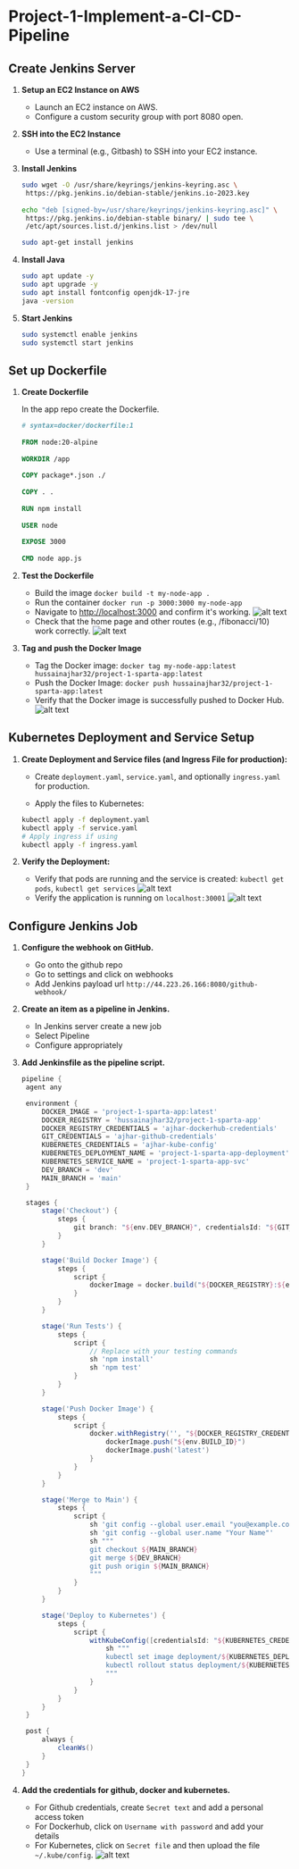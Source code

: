 # Project-1-Implement-a-CI-CD-Pipeline

## Create Jenkins Server

1. **Setup an EC2 Instance on AWS**

   - Launch an EC2 instance on AWS.
   - Configure a custom security group with port 8080 open.

2. **SSH into the EC2 Instance**

   - Use a terminal (e.g., Gitbash) to SSH into your EC2 instance.

3. **Install Jenkins**

    ```bash
   sudo wget -O /usr/share/keyrings/jenkins-keyring.asc \
     https://pkg.jenkins.io/debian-stable/jenkins.io-2023.key
     
   echo "deb [signed-by=/usr/share/keyrings/jenkins-keyring.asc]" \
     https://pkg.jenkins.io/debian-stable binary/ | sudo tee \
     /etc/apt/sources.list.d/jenkins.list > /dev/null

   sudo apt-get install jenkins
    ```

4. **Install Java**

   ```bash
   sudo apt update -y
   sudo apt upgrade -y
   sudo apt install fontconfig openjdk-17-jre
   java -version
   ```

5. **Start Jenkins**

   ```bash
   sudo systemctl enable jenkins
   sudo systemctl start jenkins
   ```

## Set up Dockerfile

1. **Create Dockerfile**

   In the app repo create the Dockerfile.

   ```dockerfile
   # syntax=docker/dockerfile:1
    
   FROM node:20-alpine
    
   WORKDIR /app
    
   COPY package*.json ./
    
   COPY . .
    
   RUN npm install
    
   USER node
    
   EXPOSE 3000
    
   CMD node app.js

   ```

2. **Test the Dockerfile**

   - Build the image `docker build -t my-node-app .`
   - Run the container `docker run -p 3000:3000 my-node-app`
   - Navigate to <http://localhost:3000> and confirm it's working.
     ![alt text](img/image.png)
   - Check that the home page and other routes (e.g., /fibonacci/10) work correctly.
     ![alt text](img/image-1.png)

3. **Tag and push the Docker Image**

   - Tag the Docker image: `docker tag my-node-app:latest hussainajhar32/project-1-sparta-app:latest`
   - Push the Docker Image: `docker push hussainajhar32/project-1-sparta-app:latest`
   - Verify that the Docker image is successfully pushed to Docker Hub.
     ![alt text](img/image-2.png)

## Kubernetes Deployment and Service Setup

1. **Create Deployment and Service files (and Ingress File for production):**

   - Create `deployment.yaml`, `service.yaml`, and optionally `ingress.yaml` for production.

   - Apply the files to Kubernetes:

   ```bash
   kubectl apply -f deployment.yaml
   kubectl apply -f service.yaml
   # Apply ingress if using
   kubectl apply -f ingress.yaml
   ```

2. **Verify the Deployment:**

   - Verify that pods are running and the service is created: `kubectl get pods`, `kubectl get services`
     ![alt text](img/image-3.png)
   - Verify the application is running on `localhost:30001`
     ![alt text](img/image-4.png)

## Configure Jenkins Job

1. **Configure the webhook on GitHub.**
   - Go onto the github repo
   - Go to settings and click on webhooks
   - Add Jenkins payload url `http://44.223.26.166:8080/github-webhook/`

2. **Create an item as a pipeline in Jenkins.**
   - In Jenkins server create a new job
   - Select Pipeline
   - Configure appropriately

3. **Add Jenkinsfile as the pipeline script.**

   ```groovy
   pipeline {
    agent any

    environment {
        DOCKER_IMAGE = 'project-1-sparta-app:latest'
        DOCKER_REGISTRY = 'hussainajhar32/project-1-sparta-app'
        DOCKER_REGISTRY_CREDENTIALS = 'ajhar-dockerhub-credentials'
        GIT_CREDENTIALS = 'ajhar-github-credentials'
        KUBERNETES_CREDENTIALS = 'ajhar-kube-config'
        KUBERNETES_DEPLOYMENT_NAME = 'project-1-sparta-app-deployment'
        KUBERNETES_SERVICE_NAME = 'project-1-sparta-app-svc'
        DEV_BRANCH = 'dev'
        MAIN_BRANCH = 'main'
    }

    stages {
        stage('Checkout') {
            steps {
                git branch: "${env.DEV_BRANCH}", credentialsId: "${GIT_CREDENTIALS}", url: 'https://github.com/your-github-repo.git'
            }
        }

        stage('Build Docker Image') {
            steps {
                script {
                    dockerImage = docker.build("${DOCKER_REGISTRY}:${env.BUILD_ID}")
                }
            }
        }

        stage('Run Tests') {
            steps {
                script {
                    // Replace with your testing commands
                    sh 'npm install'
                    sh 'npm test'
                }
            }
        }

        stage('Push Docker Image') {
            steps {
                script {
                    docker.withRegistry('', "${DOCKER_REGISTRY_CREDENTIALS}") {
                        dockerImage.push("${env.BUILD_ID}")
                        dockerImage.push('latest')
                    }
                }
            }
        }

        stage('Merge to Main') {
            steps {
                script {
                    sh 'git config --global user.email "you@example.com"'
                    sh 'git config --global user.name "Your Name"'
                    sh """
                    git checkout ${MAIN_BRANCH}
                    git merge ${DEV_BRANCH}
                    git push origin ${MAIN_BRANCH}
                    """
                }
            }
        }

        stage('Deploy to Kubernetes') {
            steps {
                script {
                    withKubeConfig([credentialsId: "${KUBERNETES_CREDENTIALS}"]) {
                        sh """
                        kubectl set image deployment/${KUBERNETES_DEPLOYMENT_NAME} ${DOCKER_IMAGE}=${DOCKER_REGISTRY}:latest
                        kubectl rollout status deployment/${KUBERNETES_DEPLOYMENT_NAME}
                        """
                    }
                }
            }
        }
    }

    post {
        always {
            cleanWs()
        }
    }
   }
   ```

4. **Add the credentials for github, docker and kubernetes.**
   - For Github credentials, create `Secret text` and add a personal access token
   - For Dockerhub, click on `Username with password` and add your details
   - For Kubernetes, click on `Secret file` and then upload the file `~/.kube/config`.
   ![alt text](img/image-5.png)
